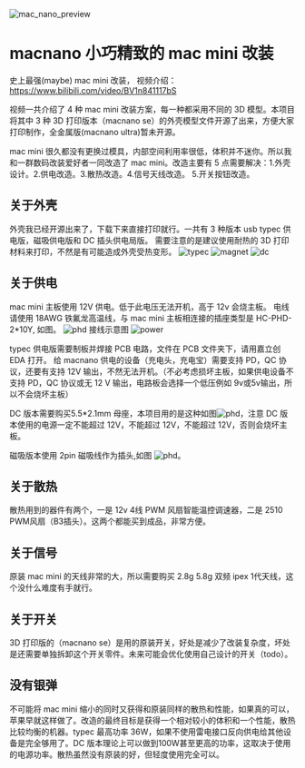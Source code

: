 
![mac_nano_preview](/Assets/img/preview.png)

# macnano 小巧精致的 mac mini 改装

史上最强(maybe) mac mini 改装， 视频介绍： https://www.bilibili.com/video/BV1n841117bS

视频一共介绍了 4 种 mac mini 改装方案，每一种都采用不同的 3D 模型。本项目将其中 3 种 3D 打印版本（macnano se）的外壳模型文件开源了出来，方便大家打印制作，全金属版(macnano ultra)暂未开源。

mac mini 很久都没有更换过模具，内部空间利用率很低，体积并不迷你。所以我和一群数码改装爱好者一同改造了 mac mini。改造主要有 5 点需要解决：1.外壳设计。2.供电改造。3.散热改造。4.信号天线改造。 5.开关按钮改造。


## 关于外壳

外壳我已经开源出来了，下载下来直接打印就行。一共有 3 种版本 usb typec 供电版，磁吸供电版和 DC 插头供电局版。 需要注意的是建议使用耐热的 3D 打印材料来打印，不然是有可能造成外壳受热变形。
![typec](/Assets/img/macnano_se_typec_preview.png)
![magnet](/Assets/img/macnano_se_magnet_preview.png)
![dc](/Assets/img/macnano_se_dc_preview.png)



## 关于供电

mac mini 主板使用 12V 供电。低于此电压无法开机，高于 12v 会烧主板。
电线请使用 18AWG 铁氟龙高温线，与 mac mini 主板相连接的插座类型是 HC-PHD-2*10Y, 如图。
![phd](/Assets/img/phd.png)
接线示意图
![power](/Assets/img/power.png)


typec 供电版需要制板并焊接 PCB 电路，文件在 PCB 文件夹下，请用嘉立创 EDA 打开。 给 macnano 供电的设备（充电头，充电宝）需要支持 PD，QC 协议，还要有支持 12V 输出，不然无法开机。（不必考虑损坏主板，如果供电设备不支持 PD，QC 协议或无 12 V 输出，电路板会选择一个低压例如 9v或5v输出，所以不会烧坏主板）

DC 版本需要购买5.5*2.1mm 母座，本项目用的是这种如图![phd](/Assets/img/dc.jpeg)，注意 DC 版本使用的电源一定不能超过 12V，不能超过 12V，不能超过 12V，否则会烧坏主板。

磁吸版本使用 2pin 磁吸线作为插头,如图 ![phd](/Assets/img/magnet.jpg)。

## 关于散热

散热用到的器件有两个，一是 12v 4线 PWM 风扇智能温控调速器，二是 2510 PWM风扇（B3插头）。这两个都能买到成品，非常方便。

## 关于信号

原装 mac mini 的天线非常的大，所以需要购买 2.8g 5.8g 双频 ipex 1代天线，这个没什么难度有手就行。

## 关于开关

3D 打印版的（macnano se）是用的原装开关，好处是减少了改装复杂度，坏处是还需要单独拆卸这个开关零件。未来可能会优化使用自己设计的开关（todo）。


## 没有银弹

不可能将 mac mini 缩小的同时又获得和原装同样的散热和性能，如果真的可以，苹果早就这样做了。改造的最终目标是获得一个相对较小的体积和一个性能，散热比较均衡的机器。typec 最高功率 36W，如果不使用雷电接口反向供电给其他设备是完全够用了。DC 版本理论上可以做到100W甚至更高的功率，这取决于使用的电源功率。散热虽然没有原装的好，但轻度使用完全可以。